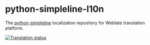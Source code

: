 # python-simpleline-l10n
The [python-simpleline](https://github.com/rhinstaller/python-simpleline) localization repository for Weblate translation platform.

[![Translation status](https://translate.fedoraproject.org/widgets/python-simpleline/-/open-graph.png)](https://translate.fedoraproject.org/engage/python-simpleline/?utm_source=widget)
